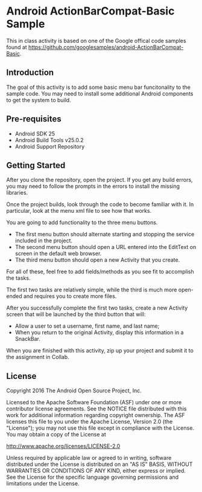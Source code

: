 
Android ActionBarCompat-Basic Sample
===================================

This in class activity is based on one of the Google offical code samples found
at https://github.com/googlesamples/android-ActionBarCompat-Basic.

Introduction
------------

The goal of this activity is to add some basic menu bar funcitonality to the sample
code.  You may need to install some additional Android components to get the system 
to build.

Pre-requisites
--------------

- Android SDK 25
- Android Build Tools v25.0.2
- Android Support Repository

Getting Started
---------------

After you clone the repository, open the project.  If you get any build errors, you 
may need to follow the prompts in the errors to install the missing libraries.

Once the project builds, look through the code to become familiar with it.  In 
particular, look at the menu xml file to see how that works.

You are going to add functionality to the three menu buttons.

- The first menu button should alternate starting and stopping the service included in the project.  
- The second menu button should open a URL entered into the EditText on screen in the default web browser.
- The third menu button should open a new Activity that you create.

For all of these, feel free to add fields/methods as you see fit to accomplish the tasks.

The first two tasks are relatively simple, while the third is much more open-ended and
requires you to create more files.  

After you successfully complete the first two tasks, create a new Activity screen that will be launched
by the third button that will:

- Allow a user to set a username, first name, and last name;
- When you return to the original Activity, display this information in a SnackBar.

When you are finished with this activity, zip up your project and submit it to the assignment
in Collab.

License
-------

Copyright 2016 The Android Open Source Project, Inc.

Licensed to the Apache Software Foundation (ASF) under one or more contributor
license agreements.  See the NOTICE file distributed with this work for
additional information regarding copyright ownership.  The ASF licenses this
file to you under the Apache License, Version 2.0 (the "License"); you may not
use this file except in compliance with the License.  You may obtain a copy of
the License at

http://www.apache.org/licenses/LICENSE-2.0

Unless required by applicable law or agreed to in writing, software
distributed under the License is distributed on an "AS IS" BASIS, WITHOUT
WARRANTIES OR CONDITIONS OF ANY KIND, either express or implied.  See the
License for the specific language governing permissions and limitations under
the License.
